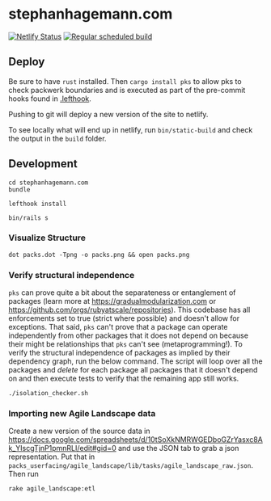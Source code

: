 # stephanhagemann.com

[![Netlify Status](https://api.netlify.com/api/v1/badges/d673fc38-8df5-4186-8181-45d2a90eb174/deploy-status)](https://app.netlify.com/sites/stephanhagemann-com/deploys) [![Regular scheduled build](https://github.com/shageman/stephanhagemann.com/actions/workflows/regular-build.yml/badge.svg?branch=main)](https://github.com/shageman/stephanhagemann.com/actions/workflows/regular-build.yml)

## Deploy

Be sure to have `rust` installed. Then `cargo install pks` to allow pks to check packwerk boundaries and is executed as part of the pre-commit hooks found in [.lefthook](https://github.com/shageman/stephanhagemann.com/blob/main/lefthook.yml).

Pushing to git will deploy a new version of the site to netlify.

To see locally what will end up in netlify, run `bin/static-build` and check the output in the `build` folder.

## Development

```
cd stephanhagemann.com
bundle

lefthook install

bin/rails s
```

### Visualize Structure

```
dot packs.dot -Tpng -o packs.png && open packs.png
```

### Verify structural independence

`pks` can prove quite a bit about the separateness or entanglement of packages (learn more at https://gradualmodularization.com or https://github.com/orgs/rubyatscale/repositories). This codebase has all enforcements set to true (strict where possible) and doesn't allow for exceptions. That said, `pks` can't prove that a package can operate independently from other packages that it does not depend on because their might be relationships that `pks` can't see (metaprogramming!). To verify the structural independence of packages as implied by their dependency graph, run the below command. The script will loop over all the packages and *delete* for each package all packages that it doesn't depend on and then execute tests to verify that the remaining app still works.

```
./isolation_checker.sh
```

### Importing new Agile Landscape data

Create a new version of the source data in <https://docs.google.com/spreadsheets/d/10tSoXkNMRWGEDboGZrYasxc8Ak_YIscgTjnP1pmnRLI/edit#gid=0> and use the JSON tab to grab a json representation. Put that in `packs_userfacing/agile_landscape/lib/tasks/agile_landscape_raw.json`. Then run 

```
rake agile_landscape:etl
```
